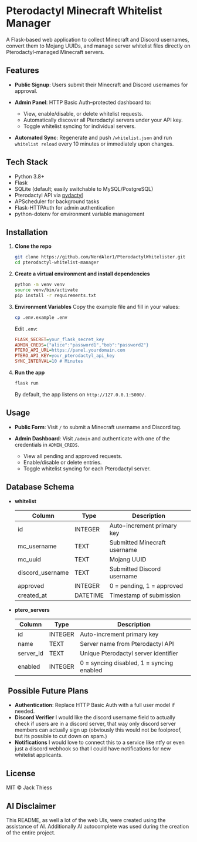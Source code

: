 # Pterodactyl Minecraft Whitelist Manager

A Flask-based web application to collect Minecraft and Discord usernames, convert them to Mojang UUIDs, and manage server whitelist files directly on Pterodactyl-managed Minecraft servers.

## Features

* **Public Signup**: Users submit their Minecraft and Discord usernames for approval.
* **Admin Panel**: HTTP Basic Auth–protected dashboard to:

  * View, enable/disable, or delete whitelist requests.
  * Automatically discover all Pterodactyl servers under your API key.
  * Toggle whitelist syncing for individual servers.
* **Automated Sync**: Regenerate and push `/whitelist.json` and run `whitelist reload` every 10 minutes or immediately upon changes.

## Tech Stack

* Python 3.8+
* Flask
* SQLite (default; easily switchable to MySQL/PostgreSQL)
* Pterodactyl API via [pydactyl](https://pypi.org/project/pydactyl/)
* APScheduler for background tasks
* Flask-HTTPAuth for admin authentication
* python-dotenv for environment variable management

## Installation

1. **Clone the repo**

   ```bash
   git clone https://github.com/NerdAler1/PterodactylWhitelister.git
   cd pterodactyl-whitelist-manager
   ```

2. **Create a virtual environment and install dependencies**

   ```bash
   python -m venv venv
   source venv/bin/activate
   pip install -r requirements.txt
   ```

3. **Environment Variables**
   Copy the example file and fill in your values:

   ```bash
   cp .env.example .env
   ```

   Edit `.env`:

   ```ini
   FLASK_SECRET=your_flask_secret_key
   ADMIN_CREDS={"alice":"password1","bob":"password2"}
   PTERO_API_URL=https://panel.yourdomain.com
   PTERO_API_KEY=your_pterodactyl_api_key
   SYNC_INTERVAL=10 # Minutes
   ```

4. **Run the app**

   ```bash
   flask run
   ```

   By default, the app listens on `http://127.0.0.1:5000/`.

## Usage

* **Public Form**: Visit `/` to submit a Minecraft username and Discord tag.
* **Admin Dashboard**: Visit `/admin` and authenticate with one of the credentials in `ADMIN_CREDS`.

  * View all pending and approved requests.
  * Enable/disable or delete entries.
  * Toggle whitelist syncing for each Pterodactyl server.

## Database Schema

* **whitelist**

  | Column            | Type     | Description                  |
  | ----------------- | -------- | ---------------------------- |
  | id                | INTEGER  | Auto-increment primary key   |
  | mc\_username      | TEXT     | Submitted Minecraft username |
  | mc\_uuid          | TEXT     | Mojang UUID                  |
  | discord\_username | TEXT     | Submitted Discord username   |
  | approved          | INTEGER  | 0 = pending, 1 = approved    |
  | created\_at       | DATETIME | Timestamp of submission      |

* **ptero\_servers**

  | Column     | Type    | Description                               |
  | ---------- | ------- | ----------------------------------------- |
  | id         | INTEGER | Auto-increment primary key                |
  | name       | TEXT    | Server name from Pterodactyl API          |
  | server\_id | TEXT    | Unique Pterodactyl server identifier      |
  | enabled    | INTEGER | 0 = syncing disabled, 1 = syncing enabled |

##  Possible Future Plans

* **Authentication**: Replace HTTP Basic Auth with a full user model if needed.
* **Discord Verifier** I would like the discord username field to actually check if users are in a discord server, that way only discord server members can actually sign up (obviously this would not be foolproof, but its possible to cut down on spam.)
* **Notifications** I would love to connect this to a service like ntfy or even just a discord webhook so that I could have notifications for new whitelist applicants.

## License

MIT © Jack Thiess

## AI Disclaimer

This README, as well a lot of the web UIs, were created using the assistance of AI. Additionally AI autocomplete was used during the creation of the entire project.
